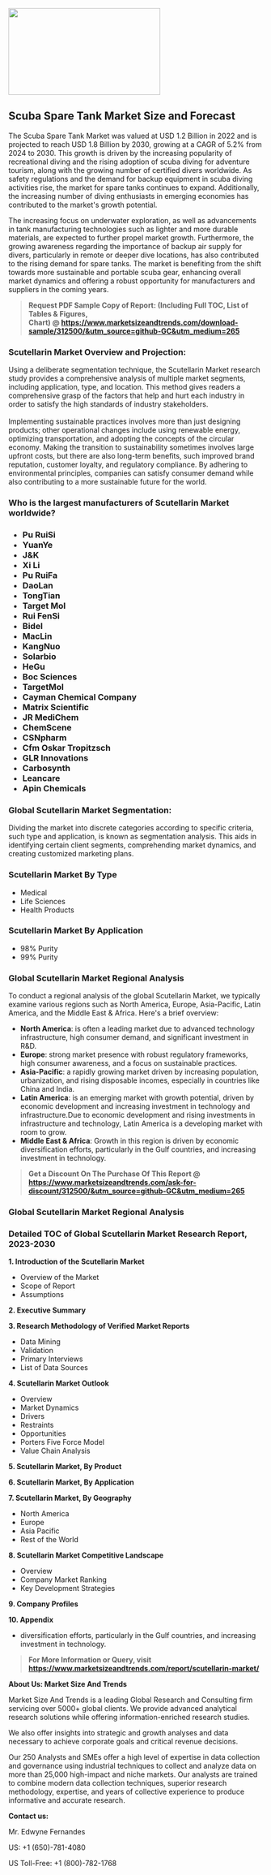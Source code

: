 <p><img class="alignnone size-medium wp-image-20088" src="https://ffe5etoiles.com/wp-content/uploads/2024/12/MST1-300x171.png" alt="" width="300" height="171" /></p><h2>Scuba Spare Tank Market Size and Forecast</h2><p>The Scuba Spare Tank Market was valued at USD 1.2 Billion in 2022 and is projected to reach USD 1.8 Billion by 2030, growing at a CAGR of 5.2% from 2024 to 2030. This growth is driven by the increasing popularity of recreational diving and the rising adoption of scuba diving for adventure tourism, along with the growing number of certified divers worldwide. As safety regulations and the demand for backup equipment in scuba diving activities rise, the market for spare tanks continues to expand. Additionally, the increasing number of diving enthusiasts in emerging economies has contributed to the market's growth potential.</p><p>The increasing focus on underwater exploration, as well as advancements in tank manufacturing technologies such as lighter and more durable materials, are expected to further propel market growth. Furthermore, the growing awareness regarding the importance of backup air supply for divers, particularly in remote or deeper dive locations, has also contributed to the rising demand for spare tanks. The market is benefiting from the shift towards more sustainable and portable scuba gear, enhancing overall market dynamics and offering a robust opportunity for manufacturers and suppliers in the coming years.</p></p><blockquote id="" class=""><strong>Request PDF Sample Copy of Report: (Including Full TOC, List of Tables &amp; Figures, Chart)&nbsp;@&nbsp;<strong><a href="https://www.marketsizeandtrends.com/download-sample/312500/&utm_source=github-GC&utm_medium=265" target="_blank">https://www.marketsizeandtrends.com/download-sample/312500/&utm_source=github-GC&utm_medium=265</a></strong></strong></blockquote><h3 id="" class="">Scutellarin Market&nbsp;Overview and Projection:</h3><p id="" class="">Using a deliberate segmentation technique, the Scutellarin Market research study provides a comprehensive analysis of multiple market segments, including application, type, and location. This method gives readers a comprehensive grasp of the factors that help and hurt each industry in order to satisfy the high standards of industry stakeholders. <br /> <br />Implementing sustainable practices involves more than just designing products; other operational changes include using renewable energy, optimizing transportation, and adopting the concepts of the circular economy. Making the transition to sustainability sometimes involves large upfront costs, but there are also long-term benefits, such improved brand reputation, customer loyalty, and regulatory compliance. By adhering to environmental principles, companies can satisfy consumer demand while also contributing to a more sustainable future for the world.</p><h3 id="" class="">Who is the largest manufacturers of&nbsp;Scutellarin Market worldwide?</h3><h3 class=""><p><ul><li>Pu RuiSi </li><li> YuanYe </li><li> J&K </li><li> Xi Li </li><li> Pu RuiFa </li><li> DaoLan </li><li> TongTian </li><li> Target Mol </li><li> Rui FenSi </li><li> Bidel </li><li> MacLin </li><li> KangNuo </li><li> Solarbio </li><li> HeGu </li><li> Boc Sciences </li><li> TargetMol </li><li> Cayman Chemical Company </li><li> Matrix Scientific </li><li> JR MediChem </li><li> ChemScene </li><li> CSNpharm </li><li> Cfm Oskar Tropitzsch </li><li> GLR Innovations </li><li> Carbosynth </li><li> Leancare </li><li> Apin Chemicals</li></ul></p></h3><h3 id="" class="">Global&nbsp;Scutellarin Market Segmentation:</h3><p id="" class="">Dividing the market into discrete categories according to specific criteria, such type and application, is known as segmentation analysis. This aids in identifying certain client segments, comprehending market dynamics, and creating customized marketing plans.</p><h3 id="" class="">Scutellarin Market&nbsp;By Type</h3><p><p><ul><li>Medical</li><li> Life Sciences</li><li> Health Products</p></li></ul></p></p><h3 id="" class="">Scutellarin Market&nbsp;By Application</h3><p class=""><p><ul><li>98% Purity</li><li> 99% Purity</li></ul></p></p><h3 id="" class="">Global Scutellarin Market Regional Analysis</h3><p id="" class="">To conduct a regional analysis of the global Scutellarin Market, we typically examine various regions such as North America, Europe, Asia-Pacific, Latin America, and the Middle East &amp; Africa. Here's a brief overview:</p><ul><li><strong>North America</strong>: is often a leading market due to advanced technology infrastructure, high consumer demand, and significant investment in R&amp;D.</li><li><strong>Europe</strong>: strong market presence with robust regulatory frameworks, high consumer awareness, and a focus on sustainable practices.</li><li><strong>Asia-Pacific</strong>: a rapidly growing market driven by increasing population, urbanization, and rising disposable incomes, especially in countries like China and India.</li><li><strong>Latin America</strong>: is an emerging market with growth potential, driven by economic development and increasing investment in technology and infrastructure.Due to economic development and rising investments in infrastructure and technology, Latin America is a developing market with room to grow.</li><li><strong>Middle East &amp; Africa</strong>: Growth in this region is driven by economic diversification efforts, particularly in the Gulf countries, and increasing investment in technology.</li></ul><blockquote id="" class=""><strong>Get a Discount On The Purchase Of This Report @ <strong><a href="https://www.marketsizeandtrends.com/ask-for-discount/312500/&utm_source=github-GC&utm_medium=265" target="_blank">https://www.marketsizeandtrends.com/ask-for-discount/312500/&utm_source=github-GC&utm_medium=265</a></strong></strong></blockquote><h3 id="" class="">Global Scutellarin Market Regional Analysis</h3><h3 id="" class="">Detailed TOC of Global Scutellarin Market Research Report, 2023-2030</h3><p id="" class=""><strong>1. Introduction of the Scutellarin Market</strong></p><ul><li>Overview of the Market</li><li>Scope of Report</li><li>Assumptions</li></ul><p id="" class=""><strong>2. Executive Summary</strong></p><p id="" class=""><strong>3. Research Methodology of Verified Market Reports</strong></p><ul><li>Data Mining</li><li>Validation</li><li>Primary Interviews</li><li>List of Data Sources</li></ul><p id="" class=""><strong>4. Scutellarin Market Outlook</strong></p><ul><li>Overview</li><li>Market Dynamics</li><li>Drivers</li><li>Restraints</li><li>Opportunities</li><li>Porters Five Force Model</li><li>Value Chain Analysis</li></ul><p id="" class=""><strong>5. Scutellarin Market, By Product</strong></p><p id="" class=""><strong>6. Scutellarin Market, By Application</strong></p><p id="" class=""><strong>7. Scutellarin Market, By Geography</strong></p><ul><li>North America</li><li>Europe</li><li>Asia Pacific</li><li>Rest of the World</li></ul><p id="" class=""><strong>8. Scutellarin Market Competitive Landscape</strong></p><ul><li>Overview</li><li>Company Market Ranking</li><li>Key Development Strategies</li></ul><p id="" class=""><strong>9. Company Profiles</strong></p><p id="" class=""><strong>10. Appendix</strong></p><ul><li>diversification efforts, particularly in the Gulf countries, and increasing investment in technology.</li></ul><blockquote id="" class=""><strong>For More Information or Query, visit <strong><strong><a href="https://www.marketsizeandtrends.com/report/scutellarin-market/" target="_blank">https://www.marketsizeandtrends.com/report/scutellarin-market/</a></strong></strong></strong></blockquote><p id="" class=""><strong>About Us: Market Size And Trends</strong></p><p id="" class="">Market Size And Trends is a leading Global Research and Consulting firm servicing over 5000+ global clients. We provide advanced analytical research solutions while offering information-enriched research studies.</p><p id="" class="">We also offer insights into strategic and growth analyses and data necessary to achieve corporate goals and critical revenue decisions.</p><p id="" class="">Our 250 Analysts and SMEs offer a high level of expertise in data collection and governance using industrial techniques to collect and analyze data on more than 25,000 high-impact and niche markets. Our analysts are trained to combine modern data collection techniques, superior research methodology, expertise, and years of collective experience to produce informative and accurate research.</p><p id="" class=""><strong>Contact us:</strong></p><p id="" class="">Mr. Edwyne Fernandes</p><p id="" class="">US: +1 (650)-781-4080</p><p id="" class="">US Toll-Free: +1 (800)-782-1768</p>
